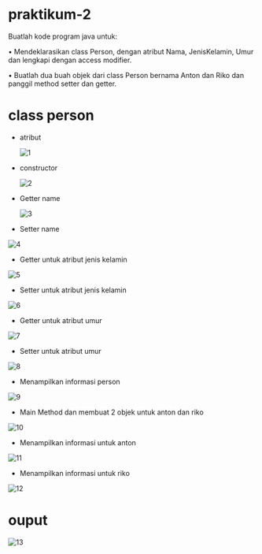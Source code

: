 # praktikum-2
Buatlah kode program java untuk:

• Mendeklarasikan class Person, dengan
atribut Nama, JenisKelamin, Umur dan
lengkapi dengan access modifier.

• Buatlah dua buah objek dari class Person
bernama Anton dan Riko dan panggil
method setter dan getter.

# class person
* atribut

  ![1](https://github.com/user-attachments/assets/13af334d-351b-4eb4-903d-6a7dd9d6cf98)

* constructor

  ![2](https://github.com/user-attachments/assets/183e5cb3-5d4a-473d-9a6b-96f47c88a51d)


* Getter name

  ![3](https://github.com/user-attachments/assets/5d4cedf6-4b2a-477f-ba43-704cf92e2fae)


 * Setter name
 
  ![4](https://github.com/user-attachments/assets/bef01c17-4d9d-4e14-b55f-a4fa324e26c9)

  
* Getter untuk atribut jenis kelamin

![5](https://github.com/user-attachments/assets/8ba4f5a1-867b-4a1d-8726-2dc0c2fb5171)


* Setter untuk atribut jenis kelamin

![6](https://github.com/user-attachments/assets/a01f82ad-195b-42a6-9a72-b29bc277f5e6)



* Getter untuk atribut umur

![7](https://github.com/user-attachments/assets/444d8f1b-9f7b-4ce4-a585-f1545ff6d436)



* Setter untuk atribut umur   

![8](https://github.com/user-attachments/assets/5d41cd6b-c748-42a9-990c-07fd8d3f33bd)



* Menampilkan informasi person

![9](https://github.com/user-attachments/assets/e8874b93-2351-4b6b-8a33-8f204efd4581)





* Main Method dan membuat 2 objek untuk anton dan riko

![10](https://github.com/user-attachments/assets/383ae2cd-ee57-4749-9b24-54cb7edfa13f)




* Menampilkan informasi untuk anton

![11](https://github.com/user-attachments/assets/5fcf0d52-9b29-4f95-866f-8c3eb93be68e)


* Menampilkan informasi untuk riko

![12](https://github.com/user-attachments/assets/353d7847-d246-4697-af58-37a6b0c07fe7)

# ouput

![13](https://github.com/user-attachments/assets/190c15f6-14f8-496c-bf5a-8304f5784241)


